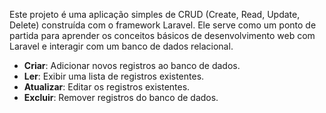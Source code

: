 Este projeto é uma aplicação simples de CRUD (Create, Read, Update, Delete) construída com o framework Laravel. 
Ele serve como um ponto de partida para aprender os conceitos básicos de desenvolvimento web com Laravel e interagir com um banco de dados relacional.


- **Criar**: Adicionar novos registros ao banco de dados.
- **Ler**: Exibir uma lista de registros existentes.
- **Atualizar**: Editar os registros existentes.
- **Excluir**: Remover registros do banco de dados.
